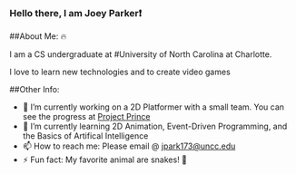 ### Hello there, I am Joey Parker:exclamation:

##About Me: :fire:

I am a CS undergraduate at #University of North Carolina at Charlotte.

I love to learn new technologies and to create video games

##Other Info:
- 🔭 I’m currently working on a 2D Platformer with a small team. You can see the progress at [Project Prince](https://github.com/miad2401/ProjectPrince)
- 🌱 I’m currently learning 2D Animation, Event-Driven Programming, and the Basics of Artifical Intelligence
- 📫 How to reach me: Please email @ jpark173@uncc.edu
- ⚡ Fun fact: My favorite animal are snakes! :snake:
